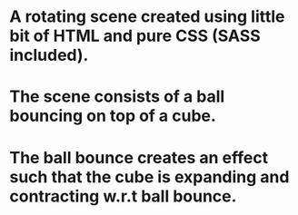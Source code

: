 # A rotating scene created using little bit of HTML and pure CSS (SASS included).
# The scene consists of a ball bouncing on top of a cube.
# The ball bounce creates an effect such that the cube is expanding and contracting w.r.t ball bounce.
